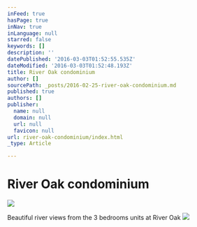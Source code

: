 ```yaml
---
inFeed: true
hasPage: true
inNav: true
inLanguage: null
starred: false
keywords: []
description: ''
datePublished: '2016-03-03T01:52:55.535Z'
dateModified: '2016-03-03T01:52:48.193Z'
title: River Oak condominium
author: []
sourcePath: _posts/2016-02-25-river-oak-condominium.md
published: true
authors: []
publisher:
  name: null
  domain: null
  url: null
  favicon: null
url: river-oak-condominium/index.html
_type: Article

---
```

# **River Oak condominium**
![](https://the-grid-user-content.s3-us-west-2.amazonaws.com/6ff274a5-8d52-4c49-b08f-92c1e13a5861.jpg)

Beautiful river views from the 3 bedrooms units at River Oak
![](https://the-grid-user-content.s3-us-west-2.amazonaws.com/503a5cb0-05c2-46ee-8494-8af2a61c4eb2.jpg)